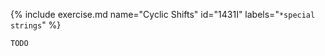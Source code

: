 {% include exercise.md name="Cyclic Shifts" id="1431I" labels="`*special` `strings`" %}

```
TODO
```
